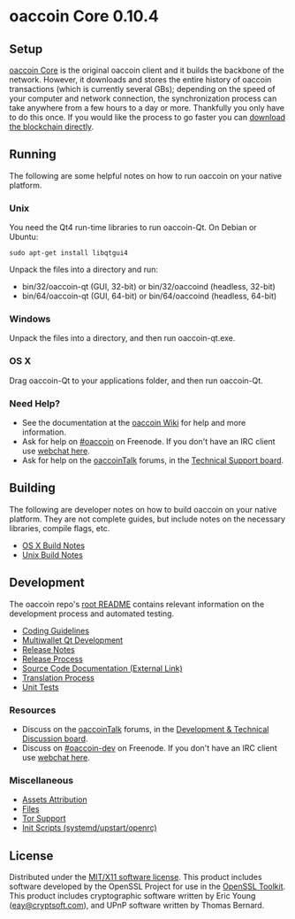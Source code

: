 oaccoin Core 0.10.4
=====================

Setup
---------------------
[oaccoin Core](http://oaccoin.org/en/download) is the original oaccoin client and it builds the backbone of the network. However, it downloads and stores the entire history of oaccoin transactions (which is currently several GBs); depending on the speed of your computer and network connection, the synchronization process can take anywhere from a few hours to a day or more. Thankfully you only have to do this once. If you would like the process to go faster you can [download the blockchain directly](bootstrap.md).

Running
---------------------
The following are some helpful notes on how to run oaccoin on your native platform.

### Unix

You need the Qt4 run-time libraries to run oaccoin-Qt. On Debian or Ubuntu:

	sudo apt-get install libqtgui4

Unpack the files into a directory and run:

- bin/32/oaccoin-qt (GUI, 32-bit) or bin/32/oaccoind (headless, 32-bit)
- bin/64/oaccoin-qt (GUI, 64-bit) or bin/64/oaccoind (headless, 64-bit)



### Windows

Unpack the files into a directory, and then run oaccoin-qt.exe.

### OS X

Drag oaccoin-Qt to your applications folder, and then run oaccoin-Qt.

### Need Help?

* See the documentation at the [oaccoin Wiki](https://en.oaccoin.it/wiki/Main_Page)
for help and more information.
* Ask for help on [#oaccoin](http://webchat.freenode.net?channels=oaccoin) on Freenode. If you don't have an IRC client use [webchat here](http://webchat.freenode.net?channels=oaccoin).
* Ask for help on the [oaccoinTalk](https://oaccointalk.org/) forums, in the [Technical Support board](https://oaccointalk.org/index.php?board=4.0).

Building
---------------------
The following are developer notes on how to build oaccoin on your native platform. They are not complete guides, but include notes on the necessary libraries, compile flags, etc.

- [OS X Build Notes](build-osx.md)
- [Unix Build Notes](build-unix.md)

Development
---------------------
The oaccoin repo's [root README](https://github.com/oaccoin/oaccoin/blob/master/README.md) contains relevant information on the development process and automated testing.

- [Coding Guidelines](coding.md)
- [Multiwallet Qt Development](multiwallet-qt.md)
- [Release Notes](release-notes.md)
- [Release Process](release-process.md)
- [Source Code Documentation (External Link)](https://dev.visucore.com/oaccoin/doxygen/)
- [Translation Process](translation_process.md)
- [Unit Tests](unit-tests.md)

### Resources
* Discuss on the [oaccoinTalk](https://oaccointalk.org/) forums, in the [Development & Technical Discussion board](https://oaccointalk.org/index.php?board=6.0).
* Discuss on [#oaccoin-dev](http://webchat.freenode.net/?channels=oaccoin) on Freenode. If you don't have an IRC client use [webchat here](http://webchat.freenode.net/?channels=oaccoin-dev).

### Miscellaneous
- [Assets Attribution](assets-attribution.md)
- [Files](files.md)
- [Tor Support](tor.md)
- [Init Scripts (systemd/upstart/openrc)](init.md)

License
---------------------
Distributed under the [MIT/X11 software license](http://www.opensource.org/licenses/mit-license.php).
This product includes software developed by the OpenSSL Project for use in the [OpenSSL Toolkit](https://www.openssl.org/). This product includes
cryptographic software written by Eric Young ([eay@cryptsoft.com](mailto:eay@cryptsoft.com)), and UPnP software written by Thomas Bernard.
